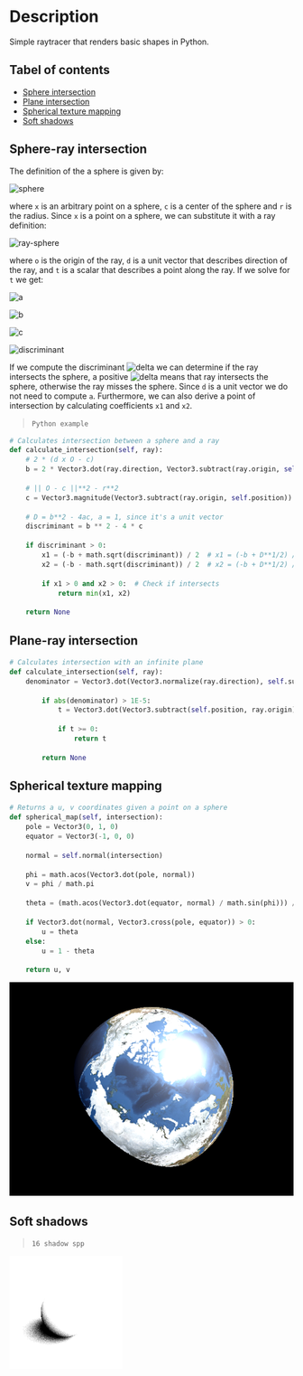 # Description
Simple raytracer that renders basic shapes in Python.

## Tabel of contents
- [Sphere intersection](#Sphere-ray-intersection)
- [Plane intersection](#Plane-ray-intersection)
- [Spherical texture mapping](#Spherical-texture-mapping)
- [Soft shadows](#Soft-shadows)

## Sphere-ray intersection

The definition of the a sphere is given by:

![sphere](https://latex.codecogs.com/svg.image?\left\|&space;x&space;-&space;c\right\|&space;=&space;r)

where `x` is an arbitrary point on a sphere, `c` is a center of the sphere and `r` is the radius. Since `x` is a point on a sphere, we can substitute it with a ray definition:

![ray-sphere](https://latex.codecogs.com/svg.image?\left\|&space;o&space;&plus;&space;dt&space;-&space;c\right\|^2&space;=&space;r^2)

where `o` is the origin of the ray, `d` is a unit vector that describes direction of the ray, and `t` is a scalar that describes a point along the ray. If we solve for `t` we get:

![a](https://latex.codecogs.com/svg.image?a&space;=&space;\left\|&space;d\right\|^2&space;=&space;1)

![b](https://latex.codecogs.com/svg.latex?b%20=%202d%20\cdot%20(o%20-%20c))

![c](https://latex.codecogs.com/svg.latex?c%20=%20\left\|%20o%20-%20c\right\|^2%20-%20r^2)

![discriminant](https://latex.codecogs.com/svg.image?\Delta&space;=&space;b^2&space;-&space;4ac)

If we compute the discriminant ![delta](https://latex.codecogs.com/svg.image?\Delta) we can determine if the ray intersects the sphere, a positive ![delta](https://latex.codecogs.com/svg.image?\Delta) means that ray intersects the sphere, otherwise the ray misses the sphere. Since `d` is a unit vector we do not need to compute `a`. Furthermore, we can also derive a point of intersection by calculating coefficients `x1` and `x2`.

>`Python example`

```Python
# Calculates intersection between a sphere and a ray
def calculate_intersection(self, ray):
    # 2 * (d x O - c)
    b = 2 * Vector3.dot(ray.direction, Vector3.subtract(ray.origin, self.position))

    # || O - c ||**2 - r**2
    c = Vector3.magnitude(Vector3.subtract(ray.origin, self.position)) ** 2 - self.radius ** 2

    # D = b**2 - 4ac, a = 1, since it's a unit vector
    discriminant = b ** 2 - 4 * c

    if discriminant > 0:
        x1 = (-b + math.sqrt(discriminant)) / 2  # x1 = (-b + D**1/2) / 2a
        x2 = (-b - math.sqrt(discriminant)) / 2  # x2 = (-b + D**1/2) / 2a

        if x1 > 0 and x2 > 0:  # Check if intersects
            return min(x1, x2)

    return None
```

## Plane-ray intersection

```Python
# Calculates intersection with an infinite plane
def calculate_intersection(self, ray):
    denominator = Vector3.dot(Vector3.normalize(ray.direction), self.surface_normal)

        if abs(denominator) > 1E-5:
            t = Vector3.dot(Vector3.subtract(self.position, ray.origin), self.surface_normal) / denominator

            if t >= 0:
                return t

        return None
```
## Spherical texture mapping
```Python
# Returns a u, v coordinates given a point on a sphere
def spherical_map(self, intersection):
    pole = Vector3(0, 1, 0)
    equator = Vector3(-1, 0, 0)

    normal = self.normal(intersection)

    phi = math.acos(Vector3.dot(pole, normal))
    v = phi / math.pi

    theta = (math.acos(Vector3.dot(equator, normal) / math.sin(phi))) / (2 * math.pi)

    if Vector3.dot(normal, Vector3.cross(pole, equator)) > 0:
        u = theta
    else:
        u = 1 - theta

    return u, v
```
![alt text](https://github.com/ArijusGrotuzas/SimpleRayTracer/blob/main/results/combined/image.png)

## Soft shadows
>`16 shadow spp`

![alt text](https://github.com/ArijusGrotuzas/SimpleRayTracer/blob/main/results/shadow/shadow_mask.png)
